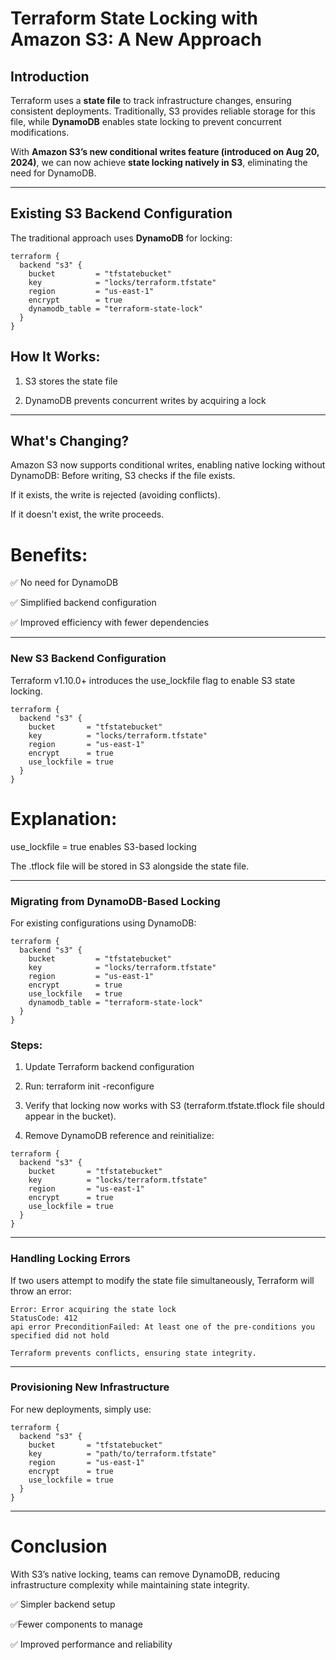 # Terraform State Locking with Amazon S3: A New Approach

## Introduction
Terraform uses a **state file** to track infrastructure changes, ensuring consistent deployments. Traditionally, S3 provides reliable storage for this file, while **DynamoDB** enables state locking to prevent concurrent modifications.

With **Amazon S3’s new conditional writes feature (introduced on Aug 20, 2024)**, we can now achieve **state locking natively in S3**, eliminating the need for DynamoDB.

---

## Existing S3 Backend Configuration
The traditional approach uses **DynamoDB** for locking:

```hcl
terraform {
  backend "s3" {
    bucket         = "tfstatebucket"
    key            = "locks/terraform.tfstate"
    region         = "us-east-1"
    encrypt        = true
    dynamodb_table = "terraform-state-lock"
  }
}
```
How It Works:
-- 
1. S3 stores the state file

2. DynamoDB prevents concurrent writes by acquiring a lock



---

## What's Changing?

Amazon S3 now supports conditional writes, enabling native locking without DynamoDB: Before writing, S3 checks if the file exists.

If it exists, the write is rejected (avoiding conflicts).

If it doesn't exist, the write proceeds.


# Benefits:

✅ No need for DynamoDB

✅ Simplified backend configuration

✅ Improved efficiency with fewer dependencies

---
### New S3 Backend Configuration

Terraform v1.10.0+ introduces the use_lockfile flag to enable S3 state locking.

```hcl
terraform {
  backend "s3" {
    bucket       = "tfstatebucket"
    key          = "locks/terraform.tfstate"
    region       = "us-east-1"
    encrypt      = true
    use_lockfile = true
  }
}
```
# Explanation:

use_lockfile = true enables S3-based locking

The .tflock file will be stored in S3 alongside the state file.

---

### Migrating from DynamoDB-Based Locking

For existing configurations using DynamoDB:

```hcl
terraform {
  backend "s3" {
    bucket         = "tfstatebucket"
    key            = "locks/terraform.tfstate"
    region         = "us-east-1"
    encrypt        = true
    use_lockfile   = true
    dynamodb_table = "terraform-state-lock"
  }
}
```
### Steps:

1. Update Terraform backend configuration

2. Run: terraform init -reconfigure

3. Verify that locking now works with S3 (terraform.tfstate.tflock file should appear in the bucket).

4. Remove DynamoDB reference and reinitialize:
```hcl
terraform {
  backend "s3" {
    bucket       = "tfstatebucket"
    key          = "locks/terraform.tfstate"
    region       = "us-east-1"
    encrypt      = true
    use_lockfile = true
  }
}
```
---

### Handling Locking Errors

If two users attempt to modify the state file simultaneously, Terraform will throw an error:

```error
Error: Error acquiring the state lock
StatusCode: 412
api error PreconditionFailed: At least one of the pre-conditions you specified did not hold

Terraform prevents conflicts, ensuring state integrity.
```

---

### Provisioning New Infrastructure

For new deployments, simply use:


```hcl
terraform {
  backend "s3" {
    bucket       = "tfstatebucket"
    key          = "path/to/terraform.tfstate"
    region       = "us-east-1"
    encrypt      = true
    use_lockfile = true
  }
}
```

---

# Conclusion

With S3’s native locking, teams can remove DynamoDB, reducing infrastructure complexity while maintaining state integrity.

✅ Simpler backend setup

✅Fewer components to manage

✅ Improved performance and reliability
